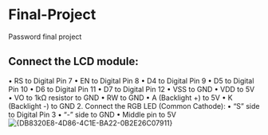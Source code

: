 # Final-Project
Password final project

## Connect the LCD module:
•	RS to Digital Pin 7
•	EN to Digital Pin 8
•	D4 to Digital Pin 9
•	D5 to Digital Pin 10
•	D6 to Digital Pin 11
•	D7 to Digital Pin 12
•	VSS to GND
•	VDD to 5V
•	VO to 1kΩ resistor to GND
•	RW to GND
•	A (Backlight +) to 5V
•	K (Backlight -) to GND
2.	Connect the RGB LED (Common Cathode):
•	“S” side to Digital Pin 3
•	“-” side to GND
•	Middle pin to 5V
![{DB8320E8-4D86-4C1E-BA22-0B2E26C07911}](https://github.com/user-attachments/assets/a18a7858-9028-4775-84a2-ccef4353e12b)

